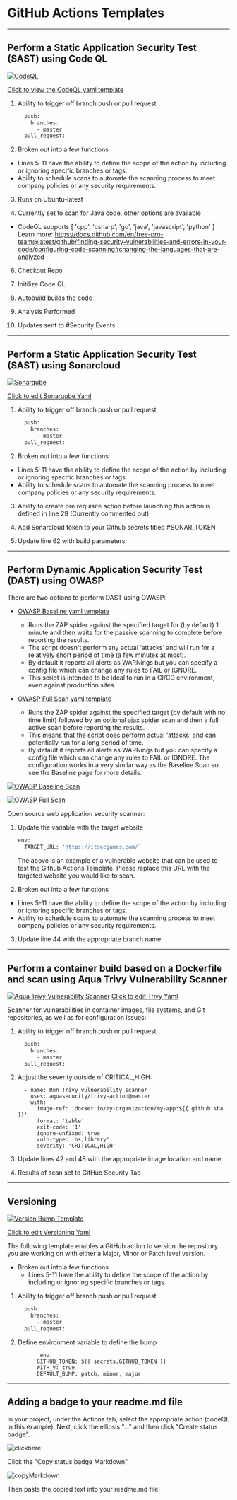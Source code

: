 # GitHub Actions Templates
--------------------------------------------------------------------------------------------------------------------

## Perform a Static Application Security Test (SAST) using Code QL

[![CodeQL](https://github.com/bcgov/Security-pipeline-templates/actions/workflows/codeql.yml/badge.svg)](https://github.com/bcgov/Security-pipeline-templates/actions/workflows/codeql.yml)

[Click to view the CodeQL yaml template](./codeql.yml)

1. Ability to trigger off branch push or pull request

    ```bash
      push:
        branches:
          - master
      pull_request:
    ```
    
2. Broken out into a few functions
  * Lines 5-11 have the ability to define the scope of the action by including or ignoring specific branches or tags.
  * Ability to schedule scans to automate the scanning process to meet company policies or any security requirements.

3. Runs on Ubuntu-latest

5. Currently set to scan for Java code, other options are available
  *  CodeQL supports [ 'cpp', 'csharp', 'go', 'java', 'javascript', 'python' ]
     Learn more:
     https://docs.github.com/en/free-pro-team@latest/github/finding-security-vulnerabilities-and-errors-in-your-code/configuring-code-scanning#changing-the-languages-that-are-analyzed
     
6. Checkout Repo

7. Initilize Code QL

8. Autobuild builds the code

9. Analysis Performed

10. Updates sent to #Security Events

-------------------------------------------------------------------------------------------------------------------- 

## Perform a Static Application Security Test (SAST) using Sonarcloud

[![Sonarqube](https://github.com/bcgov/Security-pipeline-templates/actions/workflows/sonarqube.yml/badge.svg)](https://github.com/bcgov/Security-pipeline-templates/actions/workflows/sonarqube.yml)

[Click to edit Sonarqube Yaml](./sonarcloud.yml)

1. Ability to trigger off branch push or pull request

    ```bash
      push:
        branches:
          - master
      pull_request:
    ```
    
2. Broken out into a few functions
  * Lines 5-11 have the ability to define the scope of the action by including or ignoring specific branches or tags.
  * Ability to schedule scans to automate the scanning process to meet company policies or any security requirements.

3. Ability to create pre requisite action before launching this action is defined in line 29 (Currently commented out)

4. Add Sonarcloud token to your Github secrets titled #SONAR_TOKEN

5. Update line 62 with build parameters

--------------------------------------------------------------------------------------------------------------------

## Perform Dynamic Application Security Test (DAST) using OWASP

There are two options to perform DAST using OWASP:
- [OWASP Baseline yaml template](./owaspbase.yml)
  - Runs the ZAP spider against the specified target for (by default) 1 minute and then waits for the passive scanning to complete before reporting the results.
  - The script doesn't perform any actual ‘attacks’ and will run for a relatively short period of time (a few minutes at most).
  - By default it reports all alerts as WARNings but you can specify a config file which can change any rules to FAIL or IGNORE.
  - This script is intended to be ideal to run in a CI/CD environment, even against production sites.

- [OWASP Full Scan yaml template](./owaspfull.yml)
  - Runs the ZAP spider against the specified target (by default with no time limit) followed by an optional ajax spider scan and then a full active scan before reporting the results.
  - This means that the script does perform actual ‘attacks’ and can potentially run for a long period of time.
  - By default it reports all alerts as WARNings but you can specify a config file which can change any rules to FAIL or IGNORE. The configuration works in a very similar way as the Baseline Scan so see the Baseline page for more details.

[![OWASP Baseline Scan](https://github.com/bcgov/Security-pipeline-templates/actions/workflows/owaspbase.yml/badge.svg)](https://github.com/bcgov/Security-pipeline-templates/actions/workflows/owaspbase.yml)

[![OWASP Full Scan](https://github.com/bcgov/Security-pipeline-templates/actions/workflows/owaspfull.yml/badge.svg)](https://github.com/bcgov/Security-pipeline-templates/actions/workflows/owaspfull.yml)

Open source web application security scanner:

1. Update the variable with the target website

    ```bash
    env:
      TARGET_URL: 'https://itsecgames.com/`
    ```

   The above is an example of a vulnerable website that can be used to test the Github Actions Template. Please replace this URL with the targeted website you would like to scan.

2. Broken out into a few functions
  * Lines 5-11 have the ability to define the scope of the action by including or ignoring specific branches or tags.
  * Ability to schedule scans to automate the scanning process to meet company policies or any security requirements.

3. Update line 44 with the appropriate branch name

--------------------------------------------------------------------------------------------------------------------  

## Perform a container build based on a Dockerfile and scan using Aqua Trivy Vulnerability Scanner
  
[![Aqua Trivy Vulnerability Scanner](https://github.com/bcgov/Security-pipeline-templates/actions/workflows/trivyscan.yml/badge.svg)](https://github.com/bcgov/Security-pipeline-templates/actions/workflows/trivyscan.yml)
[Click to edit Trivy Yaml](./trivyscan.yml)

Scanner for vulnerabilities in container images, file systems, and Git repositories, as well as for configuration issues:
1. Ability to trigger off branch push or pull request
    ```bash
      push:
        branches:
          - master
      pull_request:
    ```

2. Adjust the severity outside of CRITICAL,HIGH:

    ```
      - name: Run Trivy vulnerability scanner
        uses: aquasecurity/trivy-action@master
        with:
          image-ref: 'docker.io/my-organization/my-app:${{ github.sha }}'
          format: 'table'
          exit-code: '1'
          ignore-unfixed: true
          vuln-type: 'os,library'
          severity: 'CRITICAL,HIGH'
    ```
    
3. Update lines 42 and 48 with the appropriate image location and name

4. Results of scan set to GitHub Security Tab
   
--------------------------------------------------------------------------------------------------------------------

## Versioning

[![Version Bump Template](https://github.com/bcgov/Security-pipeline-templates/actions/workflows/version.yml/badge.svg)](https://github.com/bcgov/Security-pipeline-templates/actions/workflows/version.yml)

[Click to edit Versioning Yaml](./version.yml)

The following template enables a GitHub action to version the repository you are working on with either a Major, Minor or Patch level version.

* Broken out into a few functions
  * Lines 5-11 have the ability to define the scope of the action by including or ignoring specific branches or tags.

1. Ability to trigger off branch push or pull request

    ```bash
      push:
        branches:
          - master
      pull_request:
    ```
2. Define environment variable to define the bump
   ```
          env:
         GITHUB_TOKEN: ${{ secrets.GITHUB_TOKEN }}
         WITH_V: true
         DEFAULT_BUMP: patch, minor, major
    ```

--------------------------------------------------------------------------------------------------------------------

## Adding a badge to your readme.md file

In your project, under the Actions tab, select the appropriate action (codeQL in this example).  Next, click the ellipsis "..." and then click "Create status badge".

![clickhere](/GitHubActions/images/createABadge.png)

Click the "Copy status badge Markdown"

![copyMarkdown](/GitHubActions/images/copyStatusBadgeMarkdown.png)

Then paste the copied text into your readme.md file!
